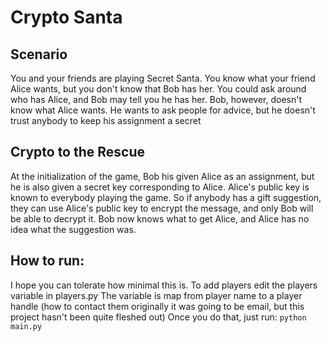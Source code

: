 # Crypto Santa

## Scenario

You and your friends are playing Secret Santa. You know what your friend Alice wants, but you don't know that Bob has her. You could ask around who has Alice, and Bob may tell you he has her. Bob, however, doesn't know what Alice wants. He wants to ask people for advice, but he doesn't trust anybody to keep his assignment a secret

## Crypto to the Rescue
At the initialization of the game, Bob his given Alice as an assignment, but he is also given a secret key corresponding to Alice.
Alice's public key is known to everybody playing the game. So if anybody has a gift suggestion, they can use Alice's public key to encrypt the message, and only Bob will be able to decrypt it. Bob now knows what to get Alice, and Alice has no idea what the suggestion was.

## How to run:
I hope you can tolerate how minimal this is.
To add players edit the players variable in players.py
The variable is map from player name to a player handle (how to contact them
originally it was going to be email, but this project hasn't been quite fleshed
out)
Once you do that, just run:
`python main.py`
